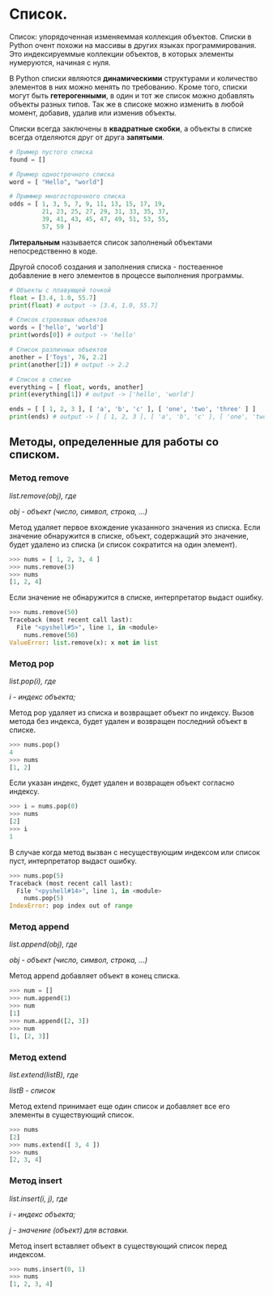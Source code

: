 # Список.

Список: упорядоченная изменяеммая коллекция объектов.
Списки в Python очент похожи на массивы в других языках программирования.
Это индексируеммые коллекции объектов, в которых элементы нумеруются, 
начиная с нуля.

В Python списки являются **динамическими** структурами и количество 
элементов в них можно менять по требованию. Кроме того, списки могут быть
**гетерогенными**, в один и тот же список можно добавлять объекты разных 
типов. Так же в списоке можно изменить в любой момент, добавив, удалив 
или изменив объекты.

Списки всегда заключены в **квадратные скобки**, а объекты в списке 
всегда отделяются друг от друга **запятыми**.

```python
# Пример пустого списка
found = []

# Пример однострочного списка
word = [ "Hello", "world"]

# Приммер многосторочного списка
odds = [ 1, 3, 5, 7, 9, 11, 13, 15, 17, 19,
         21, 23, 25, 27, 29, 31, 33, 35, 37,
         39, 41, 43, 45, 47, 49, 51, 53, 55,
         57, 59 ]
```

**Литеральным** называется список заполненый объектами непосредственно в 
коде.

Другой способ создания и заполнения списка - постеаенное добавление в 
него элементов в процессе выполнения программы.

```python 
# Объекты с плавующей точкой
float = [3.4, 1.0, 55.7]
print(float) # output -> [3.4, 1.0, 55.7]

# Список строковых объектов
words = ['hello', 'world']
print(words[0]) # output -> 'hello'

# Список различных объектов
another = ['Toys', 76, 2.2]
print(another[2]) # output -> 2.2

# Список в списке
everything = [ float, words, another]
print(everything[1]) # output -> ['hello', 'world']

ends = [ [ 1, 2, 3 ], [ 'a', 'b', 'c' ], [ 'one', 'two', 'three' ] ]
print(ends) # output -> [ [ 1, 2, 3 ], [ 'a', 'b', 'c' ], [ 'one', 'two', 'three' ] ]
```

##  Методы, определенные для работы со списком.

### Метод remove
*list.remove(obj), где*

*obj - объект (число, символ, строка, ...)*

Метод удаляет первое вхождение указанного значения из списка.
Если значение обнаружится в списке, объект, содержащий это значение,
будет удалено из списка (и список сократится на один элемент).

```python
>>> nums = [ 1, 2, 3, 4 ]
>>> nums.remove(3)
>>> nums
[1, 2, 4]
```
Если значение не обнаружится в списке, интерпретатор выдаст ошибку.

```python
>>> nums.remove(50)
Traceback (most recent call last):
  File "<pyshell#5>", line 1, in <module>
    nums.remove(50)
ValueError: list.remove(x): x not in list
```

### Метод pop
*list.pop(i), где*

*i - индекс объекта;*

Метод pop удаляет из списка и возвращает объект по индексу. Вызов метода
без индекса, будет удален и возвращен последний объект в списке.

```python
>>> nums.pop()
4
>>> nums
[1, 2]
```

Если указан индекс, будет удален и возвращен объект согласно индексу.

```python
>>> i = nums.pop(0)
>>> nums
[2]
>>> i
1
```

В случае когда метод вызван с несуществующим индексом или список пуст,
интерпретатор выдаст ошибку.

```python
>>> nums.pop(5)
Traceback (most recent call last):
  File "<pyshell#14>", line 1, in <module>
    nums.pop(5)
IndexError: pop index out of range
```

### Метод append
*list.append(obj), где*

*obj - объект (число, символ, строка, ...)*

Метод append добавляет объект в конец списка.

```python
>>> num = []
>>> num.append(1)
>>> num
[1]
>>> num.append([2, 3])
>>> num
[1, [2, 3]]
```

### Метод extend
*list.extend(listB), где*

*listB - список*

Метод extend принимает еще один список и добавляет все его элементы
в существующий список.

```python
>>> nums
[2]
>>> nums.extend([ 3, 4 ])
>>> nums
[2, 3, 4]
```

### Метод insert
*list.insert(i, j), где*

*i - индекс объекта;*

*j - значение (объект) для вставки.*

Метод insert вставляет объект в существующий список перед индексом.

```python
>>> nums.insert(0, 1)
>>> nums
[1, 2, 3, 4]
```

